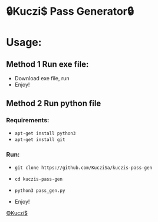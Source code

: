 # 🔒Kuczi$ Pass Generator🔒
# Usage:
## Method 1 Run exe file:
* Download exe file, run
* Enjoy!

## Method 2 Run python file
### Requirements:

* ```apt-get install python3```
* ```apt-get install git```

### Run:

* ```git clone https://github.com/KucziSa/kuczis-pass-gen```
* ```cd kuczis-pass-gen```
* ```python3 pass_gen.py```

* Enjoy!

<a href="https://kuczis.mysocials.pl">©Kuczi$</a>
